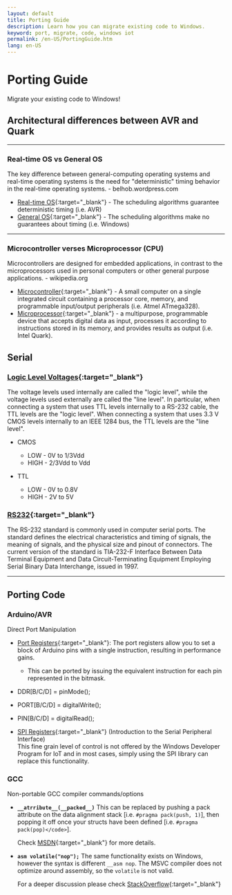 ```yaml
---
layout: default
title: Porting Guide
description: Learn how you can migrate existing code to Windows.
keyword: port, migrate, code, windows iot
permalink: /en-US/PortingGuide.htm
lang: en-US
---
```


# Porting Guide
Migrate your existing code to Windows!

## Architectural differences between AVR and Quark
___

### Real-time OS vs General OS
The key difference between general-computing operating systems and real-time operating systems is the need for "deterministic" timing behavior in the real-time operating systems. - belhob.wordpress.com

- [Real-time OS](http://en.wikipedia.org/wiki/Real-time_operating_system){:target="_blank"} - The scheduling algorithms guarantee deterministic timing (i.e. AVR)
- [General OS](http://en.wikipedia.org/wiki/Operating_system){:target="_blank"} - The scheduling algorithms make no guarantees about timing (i.e. Windows)

___

### Microcontroller verses Microprocessor (CPU)

Microcontrollers are designed for embedded applications, in contrast to the microprocessors used in personal computers or other general purpose applications. - wikipedia.org
- [Microcontroller](http://en.wikipedia.org/wiki/Microcontroller){:target="_blank"} - A small computer on a single integrated circuit containing a processor core, memory, and programmable input/output peripherals (i.e. Atmel ATmega328).
- [Microprocessor](http://en.wikipedia.org/wiki/Microprocessor){:target="_blank"} - a multipurpose, programmable device that accepts digital data as input, processes it according to instructions stored in its memory, and provides results as output (i.e. Intel Quark).

## Serial

### [Logic Level Voltages](http://en.wikipedia.org/wiki/Logic_level#Logic_voltage_levels){:target="_blank"}

The voltage levels used internally are called the "logic level", while the voltage levels used externally are called the "line level". In particular, when connecting a system that uses TTL levels internally to a RS-232 cable, the TTL levels are the "logic level". When connecting a system that uses 3.3 V CMOS levels internally to an IEEE 1284 bus, the TTL levels are the "line level".

- CMOS
   - LOW - 0V to 1/3Vdd
   - HIGH - 2/3Vdd to Vdd

- TTL

   - LOW - 0V to 0.8V</li>
   - HIGH - 2V to 5V</li>

### [RS232](http://en.wikipedia.org/wiki/RS-232){:target="_blank"}

  The RS-232 standard is commonly used in computer serial ports. The standard defines the electrical characteristics and timing of signals, the meaning of signals, and the physical size and pinout of connectors. The current version of the standard is TIA-232-F Interface Between Data Terminal Equipment and Data Circuit-Terminating Equipment Employing Serial Binary Data Interchange, issued in 1997.

___

## Porting Code

### Arduino/AVR

Direct Port Manipulation

- [Port Registers](http://www.arduino.cc/en/Reference/PortManipulation){:target="_blank"}: The port registers allow you to set a block of Arduino pins with a single instruction, resulting in performance gains.
  - This can be ported by issuing the equivalent instruction for each pin represented in the bitmask.
- DDR[B/C/D] = pinMode();
- PORT[B/C/D] = digitalWrite();
- PIN[B/C/D] = digitalRead();


- [SPI Registers](http://www.arduino.cc/en/Tutorial/SPIEEPROM){:target="_blank"} (Introduction to the Serial Peripheral Interface)<br/>
	  This fine grain level of control is not offered by the Windows Developer Program for IoT and in most cases, simply using the SPI library can replace this functionality.

### GCC

Non-portable GCC compiler commands/options

- **`__atrribute__(__packed__)`**
This can be replaced by pushing a pack attribute on the data alignment stack [i.e. <code>#pragma pack(push, 1)</code>], then popping it off once your structs have been defined [i.e. `#pragma pack(pop)</code>`].

   Check [MSDN](http://msdn.microsoft.com/en-us/library/vstudio/2e70t5y1(v=vs.100).aspx){:target="_blank"} for more details.

- **`asm volatile("nop");`**
The same functionality exists on Windows, however the syntax is different <code>__asm nop</code>. The MSVC compiler does not optimize around assembly, so the `volatile` is not valid.

   For a deeper discussion please check [StackOverflow](http://stackoverflow.com/questions/25878898/is-asm-nop-the-windows-equivalent-of-asm-volatilenop-from-gcc-compile){:target="_blank"}
